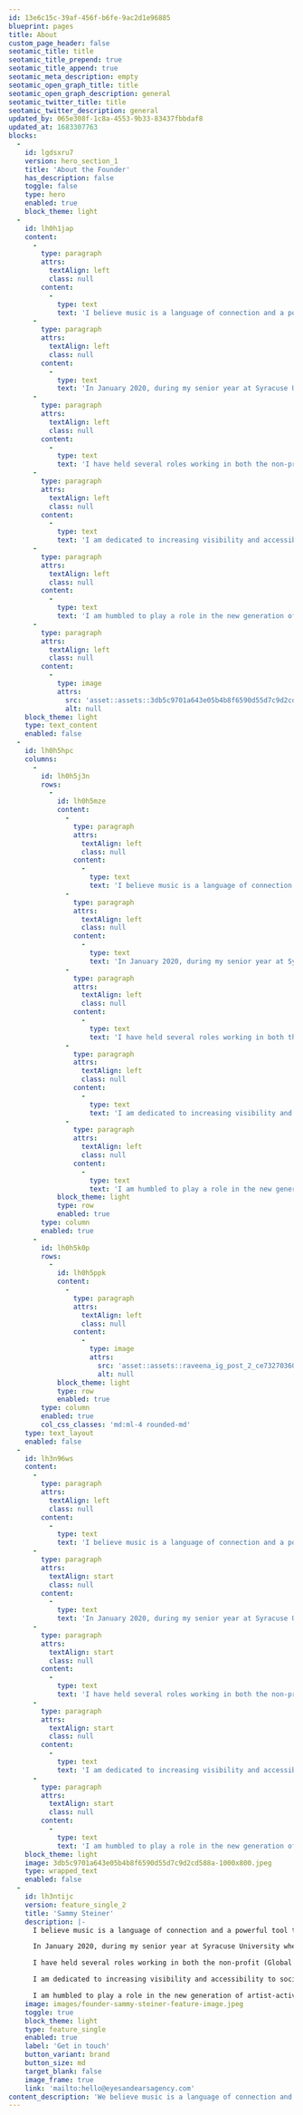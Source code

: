 ```yaml
---
id: 13e6c15c-39af-456f-b6fe-9ac2d1e96885
blueprint: pages
title: About
custom_page_header: false
seotamic_title: title
seotamic_title_prepend: true
seotamic_title_append: true
seotamic_meta_description: empty
seotamic_open_graph_title: title
seotamic_open_graph_description: general
seotamic_twitter_title: title
seotamic_twitter_description: general
updated_by: 065e308f-1c8a-4553-9b33-83437fbbdaf8
updated_at: 1683307763
blocks:
  -
    id: lgdsxru7
    version: hero_section_1
    title: 'About the Founder'
    has_description: false
    toggle: false
    type: hero
    enabled: true
    block_theme: light
  -
    id: lh0h1jap
    content:
      -
        type: paragraph
        attrs:
          textAlign: left
          class: null
        content:
          -
            type: text
            text: 'I believe music is a language of connection and a powerful tool to spread waves of change.'
      -
        type: paragraph
        attrs:
          textAlign: left
          class: null
        content:
          -
            type: text
            text: 'In January 2020, during my senior year at Syracuse University where I studied the music business in the Bandier Program, I founded The Eyes & Ears Agency. Here, I discovered the opportunity to marry my passion for music with my love of social impact work.'
      -
        type: paragraph
        attrs:
          textAlign: left
          class: null
        content:
          -
            type: text
            text: 'I have held several roles working in both the non-profit (Global Inheritance) and for-profit (Nvak Collective) sectors of the industry, amplifying creative activism and supporting the careers of female, non-binary, and LGBTQ+ artists in emerging markets respectively. I bring both these perspectives to my work at The Eyes & Ears Agency, creating social impact partnerships that are scalable, impactful, and educational.'
      -
        type: paragraph
        attrs:
          textAlign: left
          class: null
        content:
          -
            type: text
            text: 'I am dedicated to increasing visibility and accessibility to social impact resources within the music and entertainment industries.'
      -
        type: paragraph
        attrs:
          textAlign: left
          class: null
        content:
          -
            type: text
            text: 'I am humbled to play a role in the new generation of artist-activists who are directly engaged in the change they want to see in the world.'
      -
        type: paragraph
        attrs:
          textAlign: left
          class: null
        content:
          -
            type: image
            attrs:
              src: 'asset::assets::3db5c9701a643e05b4b8f6590d55d7c9d2cd588a-1000x800.jpeg'
              alt: null
    block_theme: light
    type: text_content
    enabled: false
  -
    id: lh0h5hpc
    columns:
      -
        id: lh0h5j3n
        rows:
          -
            id: lh0h5mze
            content:
              -
                type: paragraph
                attrs:
                  textAlign: left
                  class: null
                content:
                  -
                    type: text
                    text: 'I believe music is a language of connection and a powerful tool to spread waves of change.'
              -
                type: paragraph
                attrs:
                  textAlign: left
                  class: null
                content:
                  -
                    type: text
                    text: 'In January 2020, during my senior year at Syracuse University where I studied the music business in the Bandier Program, I founded The Eyes & Ears Agency. Here, I discovered the opportunity to marry my passion for music with my love of social impact work.'
              -
                type: paragraph
                attrs:
                  textAlign: left
                  class: null
                content:
                  -
                    type: text
                    text: 'I have held several roles working in both the non-profit (Global Inheritance) and for-profit (Nvak Collective) sectors of the industry, amplifying creative activism and supporting the careers of female, non-binary, and LGBTQ+ artists in emerging markets respectively. I bring both these perspectives to my work at The Eyes & Ears Agency, creating social impact partnerships that are scalable, impactful, and educational.'
              -
                type: paragraph
                attrs:
                  textAlign: left
                  class: null
                content:
                  -
                    type: text
                    text: 'I am dedicated to increasing visibility and accessibility to social impact resources within the music and entertainment industries.'
              -
                type: paragraph
                attrs:
                  textAlign: left
                  class: null
                content:
                  -
                    type: text
                    text: 'I am humbled to play a role in the new generation of artist-activists who are directly engaged in the change they want to see in the world.'
            block_theme: light
            type: row
            enabled: true
        type: column
        enabled: true
      -
        id: lh0h5k0p
        rows:
          -
            id: lh0h5ppk
            content:
              -
                type: paragraph
                attrs:
                  textAlign: left
                  class: null
                content:
                  -
                    type: image
                    attrs:
                      src: 'asset::assets::raveena_ig_post_2_ce73270360.webp'
                      alt: null
            block_theme: light
            type: row
            enabled: true
        type: column
        enabled: true
        col_css_classes: 'md:ml-4 rounded-md'
    type: text_layout
    enabled: false
  -
    id: lh3n96ws
    content:
      -
        type: paragraph
        attrs:
          textAlign: left
          class: null
        content:
          -
            type: text
            text: 'I believe music is a language of connection and a powerful tool to spread waves of change.'
      -
        type: paragraph
        attrs:
          textAlign: start
          class: null
        content:
          -
            type: text
            text: 'In January 2020, during my senior year at Syracuse University where I studied the music business in the Bandier Program, I founded The Eyes & Ears Agency. Here, I discovered the opportunity to marry my passion for music with my love of social impact work.'
      -
        type: paragraph
        attrs:
          textAlign: start
          class: null
        content:
          -
            type: text
            text: 'I have held several roles working in both the non-profit (Global Inheritance) and for-profit (Nvak Collective) sectors of the industry, amplifying creative activism and supporting the careers of female, non-binary, and LGBTQ+ artists in emerging markets respectively. I bring both these perspectives to my work at The Eyes & Ears Agency, creating social impact partnerships that are scalable, impactful, and educational.'
      -
        type: paragraph
        attrs:
          textAlign: start
          class: null
        content:
          -
            type: text
            text: 'I am dedicated to increasing visibility and accessibility to social impact resources within the music and entertainment industries.'
      -
        type: paragraph
        attrs:
          textAlign: start
          class: null
        content:
          -
            type: text
            text: 'I am humbled to play a role in the new generation of artist-activists who are directly engaged in the change they want to see in the world.'
    block_theme: light
    image: 3db5c9701a643e05b4b8f6590d55d7c9d2cd588a-1000x800.jpeg
    type: wrapped_text
    enabled: false
  -
    id: lh3ntijc
    version: feature_single_2
    title: 'Sammy Steiner'
    description: |-
      I believe music is a language of connection and a powerful tool to spread waves of change.

      In January 2020, during my senior year at Syracuse University where I studied the music business in the Bandier Program, I founded The Eyes & Ears Agency. Here, I discovered the opportunity to marry my passion for music with my love of social impact work.

      I have held several roles working in both the non-profit (Global Inheritance) and for-profit (Nvak Collective) sectors of the industry, amplifying creative activism and supporting the careers of female, non-binary, and LGBTQ+ artists in emerging markets respectively. I bring both these perspectives to my work at The Eyes & Ears Agency, creating social impact partnerships that are scalable, impactful, and educational.

      I am dedicated to increasing visibility and accessibility to social impact resources within the music and entertainment industries.

      I am humbled to play a role in the new generation of artist-activists who are directly engaged in the change they want to see in the world.
    image: images/founder-sammy-steiner-feature-image.jpeg
    toggle: true
    block_theme: light
    type: feature_single
    enabled: true
    label: 'Get in touch'
    button_variant: brand
    button_size: md
    target_blank: false
    image_frame: true
    link: 'mailto:hello@eyesandearsagency.com'
content_description: 'We believe music is a language of connection and a powerful tool to spread waves of change.'
---
```

